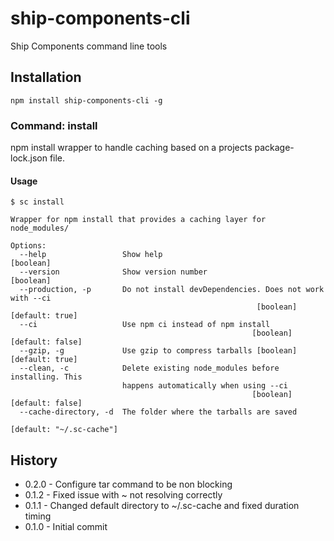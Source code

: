# ship-components-cli

Ship Components command line tools

## Installation

```shell
npm install ship-components-cli -g
```

### Command: install

npm install wrapper to handle caching based on a projects package-lock.json file.

#### Usage

```shell
$ sc install

Wrapper for npm install that provides a caching layer for node_modules/

Options:
  --help                 Show help                                     [boolean]
  --version              Show version number                           [boolean]
  --production, -p       Do not install devDependencies. Does not work with --ci
                                                       [boolean] [default: true]
  --ci                   Use npm ci instead of npm install
                                                      [boolean] [default: false]
  --gzip, -g             Use gzip to compress tarballs [boolean] [default: true]
  --clean, -c            Delete existing node_modules before installing. This
                         happens automatically when using --ci
                                                      [boolean] [default: false]
  --cache-directory, -d  The folder where the tarballs are saved
                                                               [default: "~/.sc-cache"]
```

## History

* 0.2.0 - Configure tar command to be non blocking
* 0.1.2 - Fixed issue with ~ not resolving correctly
* 0.1.1 - Changed default directory to ~/.sc-cache and fixed duration timing
* 0.1.0 - Initial commit
